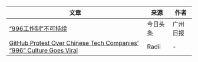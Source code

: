 |文章|来源|作者|
|---|---|---|
|[“996工作制”不可持续](https://www.toutiao.com/a6675390645005189639)|今日头条|广州日报|
|[GitHub Protest Over Chinese Tech Companies’ “996” Culture Goes Viral](https://radiichina.com/github-protest-chinese-tech-996/)|Radii|-|
